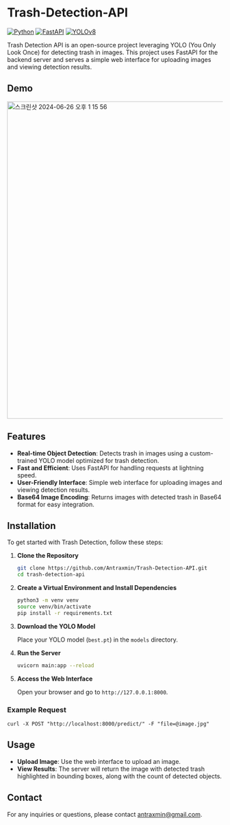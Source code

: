 # Trash-Detection-API

[![Python](https://img.shields.io/badge/Python-3.11-blue.svg)](https://www.python.org/downloads/release/python-3110/)
[![FastAPI](https://img.shields.io/badge/FastAPI-0.111.0-green.svg)](https://fastapi.tiangolo.com/)
[![YOLOv8](https://img.shields.io/badge/YOLO-v8.2-blue.svg)](https://github.com/ultralytics/yolov8)

Trash Detection API is an open-source project leveraging YOLO (You Only Look Once) for detecting trash in images. This project uses FastAPI for the backend server and serves a simple web interface for uploading images and viewing detection results.

## Demo

<img width="739" alt="스크린샷 2024-06-26 오후 1 15 56" src="https://github.com/Antraxmin/Antraxmin/assets/77287236/0c7e6e7e-f049-487f-b75f-114b48ea05fa">

## Features

- **Real-time Object Detection**: Detects trash in images using a custom-trained YOLO model optimized for trash detection.
- **Fast and Efficient**: Uses FastAPI for handling requests at lightning speed.
- **User-Friendly Interface**: Simple web interface for uploading images and viewing detection results.
- **Base64 Image Encoding**: Returns images with detected trash in Base64 format for easy integration.

## Installation

To get started with Trash Detection, follow these steps:

1. **Clone the Repository**

   ```bash
   git clone https://github.com/Antraxmin/Trash-Detection-API.git
   cd trash-detection-api
   ```

2. **Create a Virtual Environment and Install Dependencies**

   ```bash
   python3 -m venv venv
   source venv/bin/activate
   pip install -r requirements.txt
   ```

3. **Download the YOLO Model**

   Place your YOLO model (`best.pt`) in the `models` directory.

4. **Run the Server**

   ```bash
   uvicorn main:app --reload
   ```

5. **Access the Web Interface**

   Open your browser and go to `http://127.0.0.1:8000`.

### Example Request

```
curl -X POST "http://localhost:8000/predict/" -F "file=@image.jpg"
```

## Usage

- **Upload Image**: Use the web interface to upload an image.
- **View Results**: The server will return the image with detected trash highlighted in bounding boxes, along with the count of detected objects.

## Contact

For any inquiries or questions, please contact [antraxmin@gmail.com](mailto:antraxmin@gmail.com).
